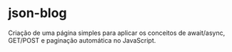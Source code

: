 # json-blog
Criação de uma página simples para aplicar os conceitos de await/async, GET/POST e paginação automática no JavaScript.
